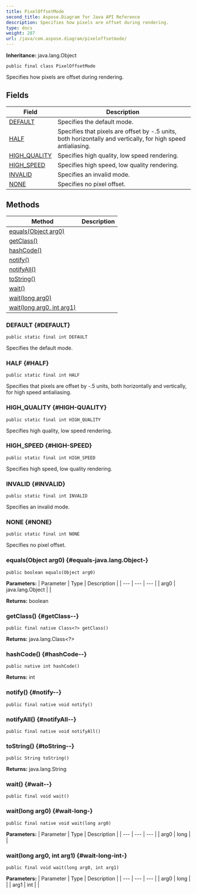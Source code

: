 ```yaml
---
title: PixelOffsetMode
second_title: Aspose.Diagram for Java API Reference
description: Specifies how pixels are offset during rendering.
type: docs
weight: 287
url: /java/com.aspose.diagram/pixeloffsetmode/
---
```


**Inheritance:**
java.lang.Object
```
public final class PixelOffsetMode
```

Specifies how pixels are offset during rendering.
## Fields

| Field | Description |
| --- | --- |
| [DEFAULT](#DEFAULT) | Specifies the default mode. |
| [HALF](#HALF) | Specifies that pixels are offset by -.5 units, both horizontally and vertically, for high speed antialiasing. |
| [HIGH_QUALITY](#HIGH-QUALITY) | Specifies high quality, low speed rendering. |
| [HIGH_SPEED](#HIGH-SPEED) | Specifies high speed, low quality rendering. |
| [INVALID](#INVALID) | Specifies an invalid mode. |
| [NONE](#NONE) | Specifies no pixel offset. |
## Methods

| Method | Description |
| --- | --- |
| [equals(Object arg0)](#equals-java.lang.Object-) |  |
| [getClass()](#getClass--) |  |
| [hashCode()](#hashCode--) |  |
| [notify()](#notify--) |  |
| [notifyAll()](#notifyAll--) |  |
| [toString()](#toString--) |  |
| [wait()](#wait--) |  |
| [wait(long arg0)](#wait-long-) |  |
| [wait(long arg0, int arg1)](#wait-long-int-) |  |
### DEFAULT {#DEFAULT}
```
public static final int DEFAULT
```


Specifies the default mode.

### HALF {#HALF}
```
public static final int HALF
```


Specifies that pixels are offset by -.5 units, both horizontally and vertically, for high speed antialiasing.

### HIGH_QUALITY {#HIGH-QUALITY}
```
public static final int HIGH_QUALITY
```


Specifies high quality, low speed rendering.

### HIGH_SPEED {#HIGH-SPEED}
```
public static final int HIGH_SPEED
```


Specifies high speed, low quality rendering.

### INVALID {#INVALID}
```
public static final int INVALID
```


Specifies an invalid mode.

### NONE {#NONE}
```
public static final int NONE
```


Specifies no pixel offset.

### equals(Object arg0) {#equals-java.lang.Object-}
```
public boolean equals(Object arg0)
```




**Parameters:**
| Parameter | Type | Description |
| --- | --- | --- |
| arg0 | java.lang.Object |  |

**Returns:**
boolean
### getClass() {#getClass--}
```
public final native Class<?> getClass()
```




**Returns:**
java.lang.Class<?>
### hashCode() {#hashCode--}
```
public native int hashCode()
```




**Returns:**
int
### notify() {#notify--}
```
public final native void notify()
```




### notifyAll() {#notifyAll--}
```
public final native void notifyAll()
```




### toString() {#toString--}
```
public String toString()
```




**Returns:**
java.lang.String
### wait() {#wait--}
```
public final void wait()
```




### wait(long arg0) {#wait-long-}
```
public final native void wait(long arg0)
```




**Parameters:**
| Parameter | Type | Description |
| --- | --- | --- |
| arg0 | long |  |

### wait(long arg0, int arg1) {#wait-long-int-}
```
public final void wait(long arg0, int arg1)
```




**Parameters:**
| Parameter | Type | Description |
| --- | --- | --- |
| arg0 | long |  |
| arg1 | int |  |

